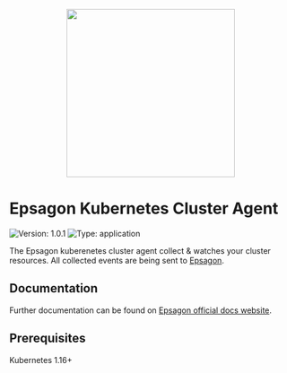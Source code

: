 <p align="center">
  <a href="https://epsagon.com" target="_blank" align="center">
    <img src="https://cdn2.hubspot.net/hubfs/4636301/Positive%20RGB_Logo%20Horizontal%20-01.svg" width="300">
  </a>
  <br />
</p>

# Epsagon Kubernetes Cluster Agent

![Version: 1.0.1](https://img.shields.io/badge/Version-1.0.1-informational?style=flat-square) ![Type: application](https://img.shields.io/badge/Type-application-informational?style=flat-square)

The Epsagon kuberenetes cluster agent collect & watches your cluster resources. All collected events are being sent to [Epsagon](https://dashboard.epsagon.com/).
## Documentation
Further documentation can be found on [Epsagon official docs website](https://docs.epsagon.com/).

## Prerequisites

Kubernetes 1.16+
